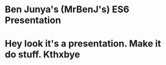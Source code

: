 Ben Junya's (MrBenJ's) ES6 Presentation
=======================================

# Hey look it's a presentation. Make it do stuff. Kthxbye
